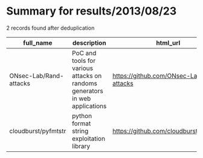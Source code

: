 
# Summary for results/2013/08/23
    
2 records found after deduplication

| full_name | description | html_url | matched_list | matched_count | pushed_at | size | stargazers_count | language | forks_count | vul_ids |
|------------------------|-----------------------------------------------------------------------------|-------------------------------------------|----------------|-----------------|---------------------------|--------|--------------------|------------|---------------|-----------|
| ONsec-Lab/Rand-attacks | PoC and tools for various attacks on randoms generators in web applications | https://github.com/ONsec-Lab/Rand-attacks | ['attack poc'] | 1 | 2013-08-23 08:08:30+00:00 | 499 | 8 | PHP | 2 | [] |
| cloudburst/pyfmtstr | python format string exploitation library | https://github.com/cloudburst/pyfmtstr | ['exploit'] | 1 | 2013-08-23 21:57:57+00:00 | 124 | 9 | nan | 0 | [] |
